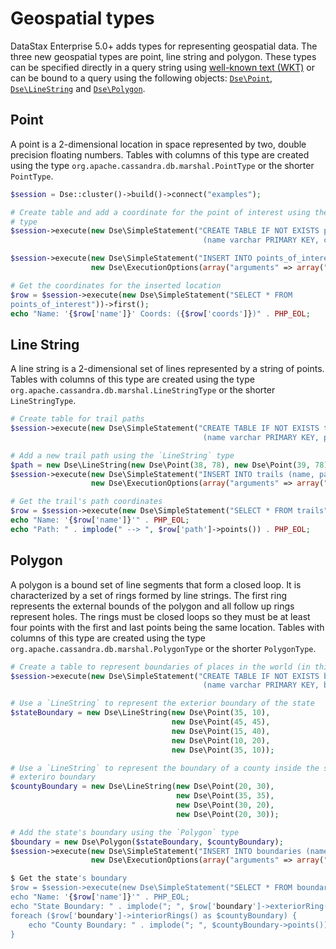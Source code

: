 # Geospatial types

DataStax Enterprise 5.0+ adds types for representing geospatial data. The three
new geospatial types are point, line string and polygon. These types can be
specified directly in a query string using [well-known text (WKT)] or can be
bound to a query using the following objects:
[`Dse\Point`](/api/Dse/class.Point/),
[`Dse\LineString`](/api/Dse/class.LineString/) and
[`Dse\Polygon`](/api/Dse/class.Point/).


## Point

A point is a 2-dimensional location in space represented by two, double
precision floating numbers. Tables with columns of this type are created using
the type `org.apache.cassandra.db.marshal.PointType` or the shorter `PointType`.

```php
$session = Dse::cluster()->build()->connect("examples");

# Create table and add a coordinate for the point of interest using the `Point`
# type
$session->execute(new Dse\SimpleStatement("CREATE TABLE IF NOT EXISTS points_of_interest
                                           (name varchar PRIMARY KEY, coords 'PointType')"));

$session->execute(new Dse\SimpleStatement("INSERT INTO points_of_interest (name, coords) VALUES (?, ?)"),
                  new Dse\ExecutionOptions(array("arguments" => array("Eiffel Tower", new Dse\Point(48.8582, 2.2945)))));

# Get the coordinates for the inserted location
$row = $session->execute(new Dse\SimpleStatement("SELECT * FROM
points_of_interest"))->first();
echo "Name: '{$row['name']}' Coords: ({$row['coords']})" . PHP_EOL;
```

## Line String

A line string is a 2-dimensional set of lines represented by a string of points.
Tables with columns of this type are created using the type
`org.apache.cassandra.db.marshal.LineStringType` or the shorter
`LineStringType`.

```php
# Create table for trail paths
$session->execute(new Dse\SimpleStatement("CREATE TABLE IF NOT EXISTS trails
                                           (name varchar PRIMARY KEY, path 'LineStringType')"));

# Add a new trail path using the `LineString` type
$path = new Dse\LineString(new Dse\Point(38, 78), new Dse\Point(39, 78), new Dse\Point(39.5, 79)); # ...
$session->execute(new Dse\SimpleStatement("INSERT INTO trails (name, path) VALUES (?, ?)"),
                  new Dse\ExecutionOptions(array("arguments" => array("Appalachian National Scenic Trail", $path))));

# Get the trail's path coordinates
$row = $session->execute(new Dse\SimpleStatement("SELECT * FROM trails"))->first();
echo "Name: '{$row['name']}'" . PHP_EOL;
echo "Path: " . implode(" --> ", $row['path']->points()) . PHP_EOL;
```

## Polygon

A polygon is a bound set of line segments that form a closed loop. It is
characterized by a set of rings formed by line strings. The first ring
represents the external bounds of the polygon and all follow up rings represent
holes. The rings must be closed loops so they must be at least four points with
the first and last points being the same location.  Tables with columns of this
type are created using the type `org.apache.cassandra.db.marshal.PolygonType`
or the shorter `PolygonType`.

```php
# Create a table to represent boundaries of places in the world (in this case a state)
$session->execute(new Dse\SimpleStatement("CREATE TABLE IF NOT EXISTS boundaries
                                           (name varchar PRIMARY KEY, boundary 'PolygonType')"));

# Use a `LineString` to represent the exterior boundary of the state
$stateBoundary = new Dse\LineString(new Dse\Point(35, 10),
                                    new Dse\Point(45, 45),
                                    new Dse\Point(15, 40),
                                    new Dse\Point(10, 20),
                                    new Dse\Point(35, 10));

# Use a `LineString` to represent the boundary of a county inside the state's
# exteriro boundary
$countyBoundary = new Dse\LineString(new Dse\Point(20, 30),
                                     new Dse\Point(35, 35),
                                     new Dse\Point(30, 20),
                                     new Dse\Point(20, 30));

# Add the state's boundary using the `Polygon` type
$boundary = new Dse\Polygon($stateBoundary, $countyBoundary);
$session->execute(new Dse\SimpleStatement("INSERT INTO boundaries (name, boundary) VALUES (?, ?)"),
                  new Dse\ExecutionOptions(array("arguments" => array("California", $boundary))));

$ Get the state's boundary
$row = $session->execute(new Dse\SimpleStatement("SELECT * FROM boundaries"))->first();
echo "Name: '{$row['name']}'" . PHP_EOL;
echo "State Boundary: " . implode("; ", $row['boundary']->exteriorRing()->points()) . PHP_EOL;
foreach ($row['boundary']->interiorRings() as $countyBoundary) {
    echo "County Boundary: " . implode("; ", $countyBoundary->points()) . PHP_EOLo
}
```

[well-known text (WKT)]: https://en.wikipedia.org/wiki/Well-known_text
